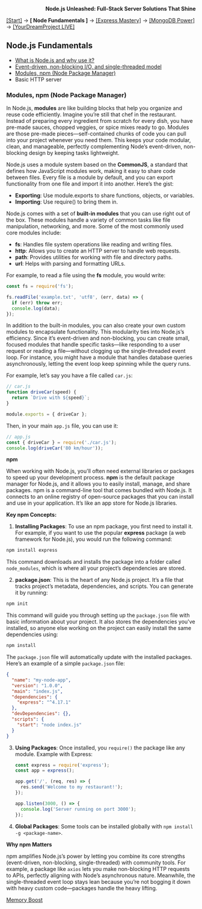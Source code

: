 **<p align="right">Node.js Unleashed: Full-Stack Server Solutions That Shine</p>**

[[Start]](../Introduction.md) → **[ Node Fundamentals ]** → [[Express Mastery]](#express) → [[MongoDB Power]](#mongodb) → [[YourDreamProject LIVE]](#project)

## Node.js Fundamentals
* [What is Node.js and why use it?](1-1.md)
* [Event-driven, non-blocking I/O, and single-threaded model](1-2.md)
* [Modules, npm (Node Package Manager)](#Modules-npm-Node-Package-Manager)
* Basic HTTP server

### Modules, npm (Node Package Manager)

In Node.js, **modules** are like building blocks that help you organize and reuse code efficiently. Imagine you’re still that chef in the restaurant. Instead of preparing every ingredient from scratch for every dish, you have pre-made sauces, chopped veggies, or spice mixes ready to go. Modules are those pre-made pieces—self-contained chunks of code you can pull into your project whenever you need them. This keeps your code modular, clean, and manageable, perfectly complementing Node’s event-driven, non-blocking design by keeping tasks lightweight.

Node.js uses a module system based on the **CommonJS**, a standard that defines how JavaScript modules work, making it easy to share code between files. Every file is a module by default, and you can export functionality from one file and import it into another. Here’s the gist:
- **Exporting**: Use module.exports to share functions, objects, or variables.
- **Importing**: Use require() to bring them in.

Node.js comes with a set of **built-in modules** that you can use right out of the box. These modules handle a variety of common tasks like file manipulation, networking, and more. Some of the most commonly used core modules include:
- **fs**: Handles file system operations like reading and writing files.
- **http**: Allows you to create an HTTP server to handle web requests.
- **path**: Provides utilities for working with file and directory paths.
- **url**: Helps with parsing and formatting URLs.

For example, to read a file using the **fs** module, you would write:
```javascript
const fs = require('fs');

fs.readFile('example.txt', 'utf8', (err, data) => {
  if (err) throw err;
  console.log(data);
});
```
In addition to the built-in modules, you can also create your own custom modules to encapsulate functionality. This modularity ties into Node.js’s efficiency. Since it’s event-driven and non-blocking, you can create small, focused modules that handle specific tasks—like responding to a user request or reading a file—without clogging up the single-threaded event loop. For instance, you might have a module that handles database queries asynchronously, letting the event loop keep spinning while the query runs.

For example, let’s say you have a file called `car.js`:
```javascript
// car.js
function driveCar(speed) {
  return `Drive with ${speed}`;
}

module.exports = { driveCar };
```
Then, in your main `app.js` file, you can use it:
```javascript
// app.js
const { driveCar } = require('./car.js');
console.log(driveCar('80 km/hour')); 
```
**npm**

When working with Node.js, you'll often need external libraries or packages to speed up your development process. **npm** is the default package manager for Node.js, and it allows you to easily install, manage, and share packages. npm is a command-line tool that comes bundled with Node.js. It connects to an online registry of open-source packages that you can install and use in your application. It’s like an app store for Node.js libraries.

**Key npm Concepts:**
1. **Installing Packages**:
To use an npm package, you first need to install it. For example, if you want to use the popular **express** package (a web framework for Node.js), you would run the following command:
```bash
npm install express
```
This command downloads and installs the package into a folder called `node_modules`, which is where all your project’s dependencies are stored.

2. **package.json**:
This is the heart of any Node.js project. It’s a file that tracks project’s metadata, dependencies, and scripts. You can generate it by running:
```bash
npm init
```
This command will guide you through setting up the `package.json` file with basic information about your project. It also stores the dependencies you've installed, so anyone else working on the project can easily install the same dependencies using:
```bash
npm install
```
The `package.json` file will automatically update with the installed packages. Here’s an example of a simple `package.json` file:
```json
{
  "name": "my-node-app",
  "version": "1.0.0",
  "main": "index.js",
  "dependencies": {
    "express": "^4.17.1"
  },
  "devDependencies": {},
  "scripts": {
    "start": "node index.js"
  }
}
```
3. **Using Packages**:
   Once installed, you `require()` the package like any module. Example with Express:
     ```javascript
     const express = require('express');
     const app = express();

     app.get('/', (req, res) => {
       res.send('Welcome to my restaurant!');
     });

     app.listen(3000, () => {
       console.log('Server running on port 3000');
     });
     ```
4. **Global Packages**:
   Some tools can be installed globally with `npm install -g <package-name>`.

**Why npm Matters**

npm amplifies Node.js’s power by letting you combine its core strengths (event-driven, non-blocking, single-threaded) with community tools. For example, a package like `axios` lets you make non-blocking HTTP requests to APIs, perfectly aligning with Node’s asynchronous nature. Meanwhile, the single-threaded event loop stays lean because you’re not bogging it down with heavy custom code—packages handle the heavy lifting.

[Memory Boost](1-3MB.md)
